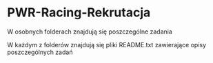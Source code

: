 # PWR-Racing-Rekrutacja
 
W osobnych folderach znajdują się poszczególne zadania 

W każdym z folderów znajdują się pliki README.txt zawierające opisy poszczególnych zadań 

